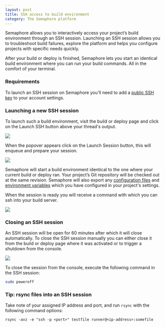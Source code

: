 ```yaml
---
layout: post
title: SSH access to build environment
category: The Semaphore platform
---
```


Semaphore allows you to interactively access your project’s build environment
through an SSH session. Launching an SSH session allows you to troubleshoot
build failures, explore the platform and helps you configure projects with
specific needs quickly.

After your build or deploy is finished, Semaphore lets you start an identical
build environment where you can run your build commands. All in the comfort
of your terminal.

### Requirements

To launch an SSH session on Semaphore you'll need to add a
[public SSH key](https://semaphoreci.com/docs/managing-public-ssh-keys-for-ssh-sessions.html)
to your account settings.

### Launching a new SSH session

To launch such a build environment, visit the build or deploy page and click
on the Launch SSH button above your thread's output.

<img src="/docs/assets/img/ssh-session/ssh-session-1.png" class="img-responsive">

When the popover appears click on the Launch Session button, this will enqueue
and prepare your session.

<img src="/docs/assets/img/ssh-session/ssh-session-2.png" class="img-responsive">

Semaphore will start a build environment identical to the one where your current
build or deploy ran. Your project’s Git repository will be checked out at the same
revision. Semaphore will also export any
[configuration files](https://semaphoreci.com/docs/adding-custom-configuration-files.html) and
[environment variables](https://semaphoreci.com/docs/exporting-environment-variables.html)
which you have configured in your project's settings.

When the session is ready you will receive a command with which you can ssh
into your build server.

<img src="/docs/assets/img/ssh-session/ssh-session-3.png" class="img-responsive">

### Closing an SSH session

An SSH session will be open for 60 minutes after which it will close
automatically. To close the SSH session manually you can either close it from
the build or deploy page where it was activated or to trigger a shutdown from
the console.

<img src="/docs/assets/img/ssh-session/ssh-session-4.png" class="img-responsive">

To close the session from the console, execute the following command in the SSH
session:

``` sh
sudo poweroff
```

### Tip: rsync files into an SSH session

Take note of your assigned IP address and port, and run `rsync` with the
following command options:

```
rsync -avz -e "ssh -p <port>" testfile runner@<ip-address>:somefile
```
